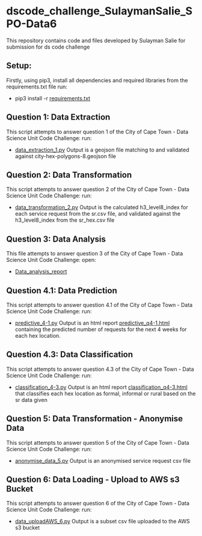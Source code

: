 # dscode_challenge_SulaymanSalie_SPO-Data6
This repository contains code and files developed by Sulayman Salie for submission for ds code challenge

## Setup:
Firstly, using pip3, install all dependencies and required libraries from the requirements.txt file
run:
* pip3 install -r [requirements.txt](https://github.com/sulayman-s/dscode_challenge_SulaymanSalie_SPO-Data6/blob/main/requirements.txt)

## Question 1: Data Extraction
This script attempts to answer question 1 of the City of Cape Town - Data Science Unit Code Challenge:
run:
* [data_extraction_1.py](https://github.com/sulayman-s/dscode_challenge_SulaymanSalie_SPO-Data6/blob/main/data_extraction_1.py)
Output is a geojson file matching to and validated against city-hex-polygons-8.geojson file

## Question 2: Data Transformation
This script attempts to answer question 2 of the City of Cape Town - Data Science Unit Code Challenge:
run:
* [data_transformation_2.py](https://github.com/sulayman-s/dscode_challenge_SulaymanSalie_SPO-Data6/blob/main/data_transformation_2.py)
Output is the calculated h3_level8_index for each service request from the sr.csv file, and validated against the h3_level8_index from the sr_hex.csv file

## Question 3: Data Analysis
This file attempts to answer question 3 of the City of Cape Town - Data Science Unit Code Challenge:
open:
* [Data_analysis_report](https://github.com/sulayman-s/dscode_challenge_SulaymanSalie_SPO-Data6/blob/main/SPO-Data%20Analyst.pdf) 

## Question 4.1: Data Prediction
This script attempts to answer question 4.1 of the City of Cape Town - Data Science Unit Code Challenge:
run:
* [predictive_4-1.py](https://github.com/sulayman-s/dscode_challenge_SulaymanSalie_SPO-Data6/blob/main/predictive_4-1.py)
Output is an html report [predictive_q4-1.html](https://github.com/sulayman-s/dscode_challenge_SulaymanSalie_SPO-Data6/blob/main/predictive_q4-1.html) containing the predicted number of requests for the next 4 weeks for each hex location.

## Question 4.3: Data Classification
This script attempts to answer question 4.3 of the City of Cape Town - Data Science Unit Code Challenge:
run:
* [classification_4-3.py](https://github.com/sulayman-s/dscode_challenge_SulaymanSalie_SPO-Data6/blob/main/classification_4-3.py)
Output is an html report [classification_q4-3.html](https://github.com/sulayman-s/dscode_challenge_SulaymanSalie_SPO-Data6/blob/main/classification_q4-3.html) that classifies each hex location as formal, informal or rural based on the sr data given

## Question 5: Data Transformation - Anonymise Data
This script attempts to answer question 5 of the City of Cape Town - Data Science Unit Code Challenge:
run:
* [anonymise_data_5.py](https://github.com/sulayman-s/dscode_challenge_SulaymanSalie_SPO-Data6/blob/main/anonymise_data_5.py)
Output is an anonymised service request csv file

## Question 6: Data Loading - Upload to AWS s3 Bucket
This script attempts to answer question 6 of the City of Cape Town - Data Science Unit Code Challenge:
run:
* [data_uploadAWS_6.py](https://github.com/sulayman-s/dscode_challenge_SulaymanSalie_SPO-Data6/blob/main/data_uploadAWS_6.py)
Output is a subset csv file uploaded to the AWS s3 bucket
